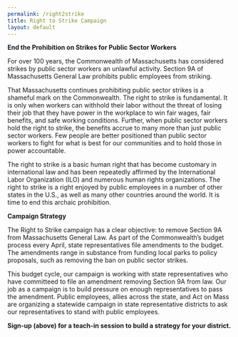 ```yaml
---
permalink: /right2strike
title: Right to Strike Campaign
layout: default
---
```


<CenteredImage img="/img/right-to-strike_website.jpg" alt=""/>

<HubspotForm portalId="6201350" formId="4cc0ca22-fecd-4e1d-8ab1-44d902ba3e4b" region="na1"/>


**End the Prohibition on Strikes for Public Sector Workers**

For over 100 years, the Commonwealth of Massachusetts has considered strikes by public sector workers an unlawful activity. Section 9A of Massachusetts General Law prohibits public employees from striking. 


<CenteredImage img="/img/section-9a-a-_small_small_small.jpg" alt="Section 9A"/>


That Massachusetts continues prohibiting public sector strikes is a shameful mark on the Commonwealth. The right to strike is fundamental. It is only when workers can withhold their labor without the threat of losing their job that they have power in the workplace to win fair wages, fair benefits, and safe working conditions. Further, when public sector workers hold the right to strike, the benefits accrue to many more than just public sector workers. Few people are better positioned than public sector workers to fight for what is best for our communities and to hold those in power accountable. 

The right to strike is a basic human right that has become customary in international law and has been repeatedly affirmed by the International Labor Organization (ILO) and numerous human rights organizations. The right to strike is a right enjoyed by public employees in a number of other states in the U.S., as well as many other countries around the world. It is time to end this archaic prohibition.


**Campaign Strategy**

The Right to Strike campaign has a clear objective: to remove Section 9A from Massachusetts General Law. As part of the Commonwealth’s budget process every April, state representatives file amendments to the budget. The amendments range in substance from funding local parks to policy proposals, such as removing the ban on public sector strikes.

This budget cycle, our campaign is working with state representatives who have committeed to file an amendment removing Section 9A from law. Our job as a campaign is to build pressure on enough representatives to pass the amendment. Public employees, allies across the state, and Act on Mass are organizing a statewide campaign in state representative districts to ask our representatives to stand with public employees.

**Sign-up (above) for a teach-in session to build a strategy for your district.**
